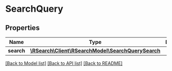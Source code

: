 # SearchQuery

## Properties
Name | Type | Description | Notes
------------ | ------------- | ------------- | -------------
**search** | [**\RSearch\Client\RSearchModel\SearchQuerySearch**](SearchQuerySearch.md) |  | 

[[Back to Model list]](../README.md#documentation-for-models) [[Back to API list]](../README.md#documentation-for-api-endpoints) [[Back to README]](../README.md)


